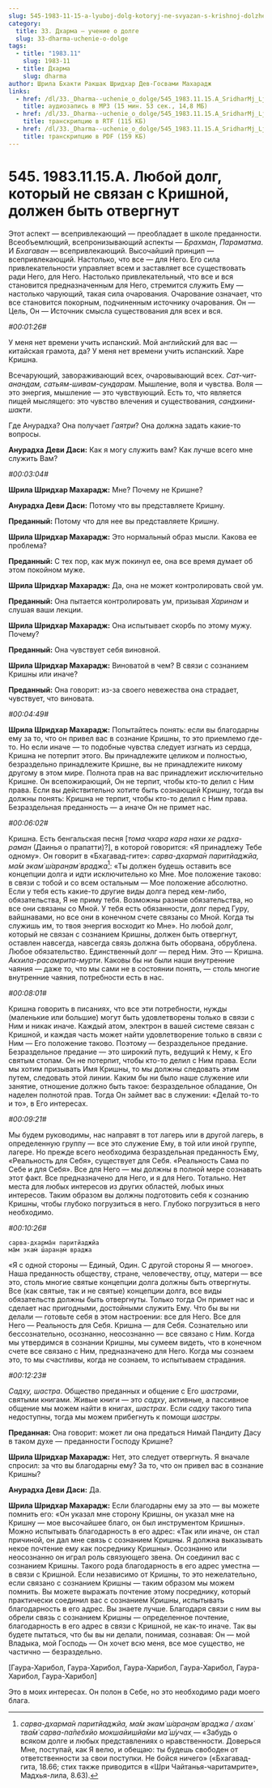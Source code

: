 ```yaml
---
slug: 545-1983-11-15-a-lyuboj-dolg-kotoryj-ne-svyazan-s-krishnoj-dolzhen-byt-otvergnut
category:
  title: 33. Дхарма — учение о долге
  slug: 33-dharma-uchenie-o-dolge
tags:
  - title: "1983.11"
    slug: 1983-11
  - title: Дхарма
    slug: dharma
author: Шрила Бхакти Ракшак Шридхар Дев-Госвами Махарадж
links:
  - href: /dl/33._Dharma--uchenie_o_dolge/545_1983.11.15.A_SridharMj_Ljuboj_dolg_kotoryj_ne_svjazan_s_Krishnoj_dolzhen_byt_otvergnut.mp3
    title: аудиозапись в MP3 (15 мин. 53 сек., 14,8 МБ)
  - href: /dl/33._Dharma--uchenie_o_dolge/545_1983.11.15.A_SridharMj_Ljuboj_dolg_kotoryj_ne_svjazan_s_Krishnoj_dolzhen_byt_otvergnut.rtf
    title: транскрипцию в RTF (115 КБ)
  - href: /dl/33._Dharma--uchenie_o_dolge/545_1983.11.15.A_SridharMj_Ljuboj_dolg_kotoryj_ne_svjazan_s_Krishnoj_dolzhen_byt_otvergnut.pdf
    title: транскрипцию в PDF (159 КБ)
---
```


# 545. 1983.11.15.A. Любой долг, который не связан с Кришной, должен быть отвергнут

Этот аспект — всепривлекающий — преобладает в школе преданности. Всеобъемлющий, всепронизывающий аспекты — *Брахман*, *Параматма*. И *Бхагаван* — всепривлекающий. Высочайший принцип — всепривлекающий. Настолько, что все — для Него. Его сила привлекательности управляет всем и заставляет все существовать ради Него, для Него. Настолько привлекательный, что все и вся становится предназначенным для Него, стремится служить Ему — настолько чарующий, такая сила очарования. Очарование означает, что все становится покорным, подчиненным источнику очарования. Он — Цель, Он — Источник смысла существования для всех и вся.

*#00:01:26#*

У меня нет времени учить испанский. Мой английский для вас — китайская грамота, да? У меня нет времени учить испанский. Харе Кришна.

Всечарующий, завораживающий всех, очаровывающий всех. *Сат-чит-анандам, сатьям-шивам-сундарам*. Мышление, воля и чувства. Воля — это энергия, мышление — это чувствующий. Есть то, что является пищей мыслящего: это чувство влечения и существования, *сандхини-шакти*.

Где Анурадха? Она получает *Гаятри*? Она должна задать какие-то вопросы.

**Анурадха Деви Даси:** Как я могу служить вам? Как лучше всего мне служить Вам?

*#00:03:04#*

**Шрила Шридхар Махарадж:** Мне? Почему не Кришне?

**Анурадха Деви Даси:** Потому что вы представляете Кришну.

**Преданный:** Потому что для нее вы представляете Кришну.

**Шрила Шридхар Махарадж:** Это нормальный образ мысли. Какова ее проблема?

**Преданный:** С тех пор, как муж покинул ее, она все время думает об этом покойном муже.

**Шрила Шридхар Махарадж:** Да, она не может контролировать свой ум.

**Преданный:** Она пытается контролировать ум, призывая *Харинам* и слушая ваши лекции.

**Шрила Шридхар Махарадж:** Она испытывает скорбь по этому мужу. Почему?

**Преданный:** Она чувствует себя виновной.

**Шрила Шридхар Махарадж:** Виноватой в чем? В связи с сознанием Кришны или иначе?

**Преданный:** Она говорит: из-за своего невежества она страдает, чувствует, что виновата.

*#00:04:49#*

**Шрила Шридхар Махарадж:** Попытайтесь понять: если вы благодарны ему за то, что он привел вас в сознание Кришны, то это приемлемо где-то. Но если иначе — то подобные чувства следует изгнать из сердца, Кришна не потерпит этого. Вы принадлежите целиком и полностью, безраздельно принадлежите Кришне, вы не принадлежите никому другому в этом мире. Полнота прав на вас принадлежит исключительно Кришне. Он всепожирающий, Он не терпит, чтобы кто-то делил с Ним права. Если вы действительно хотите быть сознающей Кришну, тогда вы должны понять: Кришна не терпит, чтобы кто-то делил с Ним права. Безраздельная преданность — а иначе Он не примет нас.

*#00:06:02#*

Кришна. Есть бенгальская песня [*тома чхара кара нахи хе радха-раман* (Даинья о прапатти)?], в которой говорится: «Я принадлежу Тебе одному». Он говорит в «Бхагавад-гите»: *сарва-дхарма̄н паритйаджйа, ма̄м экам̇ ш́аран̣ам̇ враджа*[^_ftn1]: «Ты должен будешь оставить все концепции долга и идти исключительно ко Мне. Мое положение таково: в связи с тобой и со всем остальным — Мое положение абсолютно. Если у тебя есть какие-то другие виды долга перед кем-либо, обязательства, Я не приму тебя. Возможны разные обязательства, но все они связаны со Мной. У тебя есть обязанности, долг перед Гуру, вайшнавами, но все они в конечном счете связаны со Мной. Когда ты служишь им, то твоя энергия восходит ко Мне». Но любой долг, который не связан с сознанием Кришны, должен быть отвергнут, оставлен навсегда, навсегда связь должна быть оборвана, обрублена. Любое обязательство. Единственный долг — перед Ним. Это — Кришна. *Акхила-расамрита-мурти*. Каковы бы ни были наши внутренние чаяния — даже то, что мы сами не в состоянии понять, — столь многие внутренние чаяния, потребности есть в нас.

*#00:08:01#*

Кришна говорить в писаниях, что все эти потребности, нужды (маленькие или большие) могут быть удовлетворены только в связи с Ним и никак иначе. Каждый атом, электрон в вашей системе связан с Кришной, и каждая часть может найти удовлетворение только в связи с Ним — Его положение таково. Поэтому — безраздельное предание. Безраздельное предание — это широкий путь, ведущий к Нему, к Его святым стопам. Он не потерпит, чтобы кто-то делил с Ним права. Если мы хотим призывать Имя Кришны, то мы должны следовать этим путем, следовать этой линии. Каким бы ни было наше служение или занятие, отношение должно быть такое: безраздельное обладание, Он наделен полнотой прав. Тогда Он займет вас в служении: «Делай то-то и то», в Его интересах.

*#00:09:21#*

Мы будем руководимы, нас направят в тот лагерь или в другой лагерь, в определенную группу — все это служение Ему, в той или иной группе, лагере. Но прежде всего необходима безраздельная преданность Ему, «Реальность для Себя», существует для Себя. «Реальность Сама по Себе и для Себя». Все для Него — мы должны в полной мере сознавать этот факт. Все предназначено для Него, и я для Него. Тотально. Нет места для любых интересов из других областей, любых иных интересов. Таким образом вы должны подготовить себя к сознанию Кришны, чтобы глубоко погрузиться в него. Глубоко погрузиться в него необходимо.

*#00:10:26#*

    сарва-дхарма̄н паритйаджйа
    ма̄м экам̇ ш́аран̣ам̇ враджа

«Я с одной стороны — Единый, Один. С другой стороны Я — многое». Наша преданность обществу, стране, человечеству, отцу, матери — все это, столь многие святые концепции долга должны быть отвергнуты. Все (как святые, так и не святые) концепции долга, все виды обязательств должны быть отвергнуты. Только тогда Он примет нас и сделает нас пригодными, достойными служить Ему. Что бы вы ни делали — готовьте себя в этом настроении: все для Него. Все для Него — Реальность для Себя. Кришна — для Себя. Сознательно или бессознательно, осознанно, неосознанно — все связано с Ним. Когда мы утвердимся в сознании Кришны, мы сумеем видеть, что в конечном счете все связано с Ним, предназначено для Него. Когда мы сознаем это, то мы счастливы, когда не сознаем, то испытываем страдания.

*#00:12:23#*

*Садху, шастра*. Общество преданных и общение с Его *шастрами*, святыми книгами. Живые книги — это *садху*, активные, а пассивное общение мы можем найти в книгах, *шастрах*. Если *садху* такого типа недоступны, тогда мы можем прибегнуть к помощи *шастры*.

**Преданная:** Она говорит: может ли она предаться Нимай Пандиту Дасу в таком духе — преданности Господу Кришне?

**Шрила Шридхар Махарадж:** Нет, это следует отвергнуть. Я вначале спросил: за что вы благодарны ему? За то, что он привел вас в сознание Кришны?

**Анурадха Деви Даси:** Да.

**Шрила Шридхар Махарадж:** Если благодарны ему за это — вы можете помнить его: «Он указал мне сторону Кришны, он указал мне на Кришну — мое высочайшее благо, он был инструментом Кришны». Можно испытывать благодарность в его адрес: «Так или иначе, он стал причиной, он дал мне связь с сознанием Кришны. Я должна выказывать некое почтение ему как посреднику Кришны». Осознанно или неосознанно он играл роль связующего звена. Он соединил вас с сознанием Кришны. Такого рода благодарность в его адрес уместна — в связи с Кришной. Если независимо от Кришны, то это нежелательно, если связано с сознанием Кришны — таким образом мы можем помнить. Вы можете выражать почтение этому посреднику, который практически соединил вас с сознанием Кришны, испытывать благодарность в его адрес. Вы знаете лучше. Благодаря связи с ним вы обрели связь с сознанием Кришны — определенное почтение, благодарность в его адрес в связи с Кришной, не как-то иначе. Так вы будете пытаться, что бы вы ни делали, понимая, сознавая: Он — мой Владыка, мой Господь — Он хочет всю меня, все мое существо, не частично — безраздельно.

[Гаура-Харибол, Гаура-Харибол, Гаура-Харибол, Гаура-Харибол, Гаура-Харибол, Гаура-Харибол]

Это в моих интересах. Он полон в Себе, но это необходимо ради моего блага.



[^_ftn1]: *сарва-дхарма̄н паритйаджйа, ма̄м экам̇ ш́аран̣ам̇ враджа / ахам̇ тва̄м̇ сарва-па̄пебхйо мокшайишйа̄ми ма̄ ш́учах̣* — «Забудь о всяком долге и любых представлениях о нравственности. Доверься Мне, поступай, как Я велю, и обещаю: ты будешь свободен от ответственности за свои поступки. Не бойся ничего» («Бхагавад-гита, 18.66; стих также приводится в «Шри Чайтанья-чаритамрите», Мадхья-лила, 8.63).

